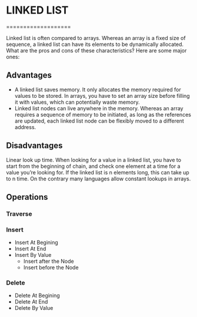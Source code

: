 

# LINKED LIST
===================

Linked list is often compared to arrays. Whereas an array is a fixed size of sequence, a linked list can have its elements to be dynamically allocated. 
What are the pros and cons of these characteristics? Here are some major ones:
## Advantages
* A linked list saves memory. It only allocates the memory required for values to be stored. In arrays, you have to set an array size before filling it with values, which can potentially waste memory.
* Linked list nodes can live anywhere in the memory. Whereas an array requires a sequence of memory to be initiated, as long as the references are updated, each linked list node can be flexibly moved to a different address.

## Disadvantages
Linear look up time. When looking for a value in a linked list, you have to start from the beginning of chain, and check one element at a time for a value you’re looking for. If the linked list is n elements long, this can take up to n time. On the contrary many languages allow constant lookups in arrays.


## Operations

### Traverse

### Insert
* Insert At Begining
* Insert At End
* Insert By Value
    * Insert after the Node 
    * Insert before the Node 

### Delete
* Delete At Begining
* Delete At End
* Delete By Value
